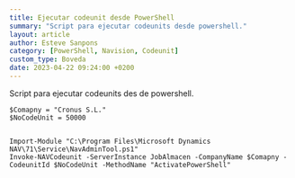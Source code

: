 ```yaml
---
title: Ejecutar codeunit desde PowerShell
summary: "Script para ejecutar codeunits desde powershell."
layout: article
author: Esteve Sanpons
category: [PowerShell, Navision, Codeunit]
custom_type: Boveda
date: 2023-04-22 09:24:00 +0200
---
```


Script para ejecutar codeunits des de powershell.
<br>

```
$Comapny = "Cronus S.L."
$NoCodeUnit = 50000


Import-Module "C:\Program Files\Microsoft Dynamics NAV\71\Service\NavAdminTool.ps1"
Invoke-NAVCodeunit -ServerInstance JobAlmacen -CompanyName $Comapny -CodeunitId $NoCodeUnit -MethodName "ActivatePowerShell"
```
